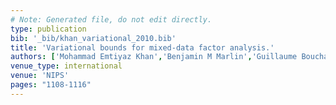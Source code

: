 ```yaml
---
# Note: Generated file, do not edit directly.
type: publication
bib: '_bib/khan_variational_2010.bib'
title: 'Variational bounds for mixed-data factor analysis.'
authors: ['Mohammad Emtiyaz Khan','Benjamin M Marlin','Guillaume Bouchard','Kevin P Murphy']
venue_type: international
venue: 'NIPS'
pages: "1108-1116"
---
```

